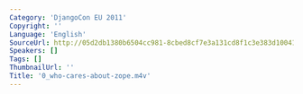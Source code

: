 ```yaml
---
Category: 'DjangoCon EU 2011'
Copyright: ''
Language: 'English'
SourceUrl: http://05d2db1380b6504cc981-8cbed8cf7e3a131cd8f1c3e383d10041.r93.cf2.rackcdn.com/djangocon-eu-2011/0_who-cares-about-zope.m4v
Speakers: []
Tags: []
ThumbnailUrl: ''
Title: '0_who-cares-about-zope.m4v'
---
```


